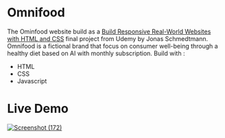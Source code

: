 # Omnifood
The Ominfood website build as a [Build Responsive Real-World Websites with HTML and CSS](https://www.udemy.com/course/design-and-develop-a-killer-website-with-html5-and-css3/) final project from Udemy by Jonas Schmedtmann. Omnifood is a fictional brand that focus on consumer well-being through a healthy diet based on AI with monthly subscription.
Build with : 
- HTML
- CSS
- Javascript

# Live Demo
<a href="https://omnifoodmario.netlify.app/" target="_blank">![Screenshot (172)](https://user-images.githubusercontent.com/106422023/216036570-0eb80172-44f7-4382-b266-5f4cb0204f6c.png)</a>

